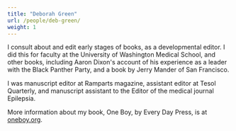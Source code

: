 ```yaml
---
title: "Deborah Green"
url: /people/deb-green/
weight: 1
---
```

I consult about and edit early stages of books, as a developmental editor. I did this for faculty at the University of Washington Medical School, and other books, including Aaron Dixon's account of his experience as a leader with the Black Panther Party, and a book by Jerry Mander of San Francisco. 

I was manuscript editor at Ramparts magazine, assistant editor at Tesol Quarterly, and manuscript assistant to the Editor of the medical journal Epilepsia. 

More information about my book, One Boy, by Every Day Press, is at [oneboy.org](https://oneboy.org).